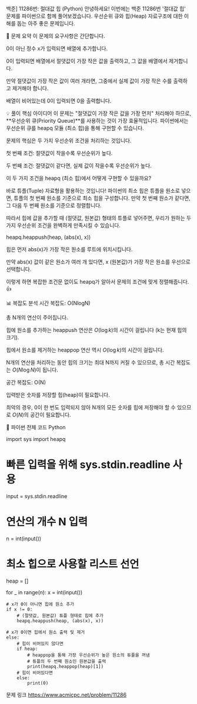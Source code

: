 백준] 11286번: 절대값 힙 (Python)
안녕하세요! 이번에는 백준 11286번 '절대값 힙' 문제를 파이썬으로 함께 풀어보겠습니다. 우선순위 큐와 힙(Heap) 자료구조에 대한 이해를 돕는 아주 좋은 문제입니다.


📝 문제 요약
이 문제의 요구사항은 간단합니다.

0이 아닌 정수 x가 입력되면 배열에 추가합니다.

0이 입력되면 배열에서 절댓값이 가장 작은 값을 출력하고, 그 값을 배열에서 제거합니다.

만약 절댓값이 가장 작은 값이 여러 개라면, 그중에서 실제 값이 가장 작은 수를 출력하고 제거해야 합니다.

배열이 비어있는데 0이 입력되면 0을 출력합니다.

💡 풀이 핵심 아이디어
이 문제는 "절댓값이 가장 작은 값을 가장 먼저" 처리해야 하므로, **우선순위 큐(Priority Queue)**를 사용하는 것이 가장 효율적입니다. 파이썬에서는 우선순위 큐를 heapq 모듈 (최소 힙)을 통해 구현할 수 있습니다.

문제의 핵심은 두 가지 우선순위 조건을 처리하는 것입니다.

첫 번째 조건: 절댓값이 작을수록 우선순위가 높다.

두 번째 조건: 절댓값이 같다면, 실제 값이 작을수록 우선순위가 높다.

이 두 가지 조건을 heapq (최소 힙)에서 어떻게 구현할 수 있을까요?

바로 튜플(Tuple) 자료형을 활용하는 것입니다! 파이썬의 최소 힙은 튜플을 원소로 넣으면, 튜플의 첫 번째 원소를 기준으로 최소 힙을 구성합니다. 만약 첫 번째 원소가 같다면, 그 다음 두 번째 원소를 기준으로 정렬합니다.

따라서 힙에 값을 추가할 때 (절댓값, 원본값) 형태의 튜플로 넣어주면, 우리가 원하는 두 가지 우선순위 조건을 완벽하게 만족시킬 수 있습니다.

heapq.heappush(heap, (abs(x), x))

힙은 먼저 abs(x)가 가장 작은 원소를 루트에 위치시킵니다.

만약 abs(x) 값이 같은 원소가 여러 개 있다면, x (원본값)가 가장 작은 원소를 우선으로 선택합니다.

이렇게 하면 복잡한 조건문 없이도 heapq가 알아서 문제의 조건에 맞게 정렬해줍니다. 👍

📊 복잡도 분석
시간 복잡도: O(NlogN)

총 N개의 연산이 주어집니다.

힙에 원소를 추가하는 heappush 연산은 $O(\log k)$의 시간이 걸립니다 (k는 현재 힙의 크기).

힙에서 원소를 제거하는 heappop 연산 역시 $O(\log k)$의 시간이 걸립니다.

N개의 연산을 처리하는 동안 힙의 크기는 최대 N까지 커질 수 있으므로, 총 시간 복잡도는 $O(N \log N)$이 됩니다.

공간 복잡도: O(N)

입력받은 숫자를 저장할 힙(heap)이 필요합니다.

최악의 경우, 0이 한 번도 입력되지 않아 N개의 모든 숫자를 힙에 저장해야 할 수 있으므로 $O(N)$의 공간이 필요합니다.

🐍 파이썬 전체 코드
Python

import sys
import heapq

# 빠른 입력을 위해 sys.stdin.readline 사용
input = sys.stdin.readline

# 연산의 개수 N 입력
n = int(input())
# 최소 힙으로 사용할 리스트 선언
heap = []

for _ in range(n):
    x = int(input())
    
    # x가 0이 아니면 힙에 원소 추가
    if x != 0:
        # (절댓값, 원본값) 튜플 형태로 힙에 추가
        heapq.heappush(heap, (abs(x), x))
    
    # x가 0이면 힙에서 원소 출력 및 제거
    else:
        # 힙이 비어있지 않다면
        if heap:
            # heappop을 통해 가장 우선순위가 높은 원소의 튜플을 꺼냄
            # 튜플의 두 번째 원소인 원본값을 출력
            print(heapq.heappop(heap)[1])
        # 힙이 비어있다면
        else:
            print(0)
문제 링크
https://www.acmicpc.net/problem/11286

